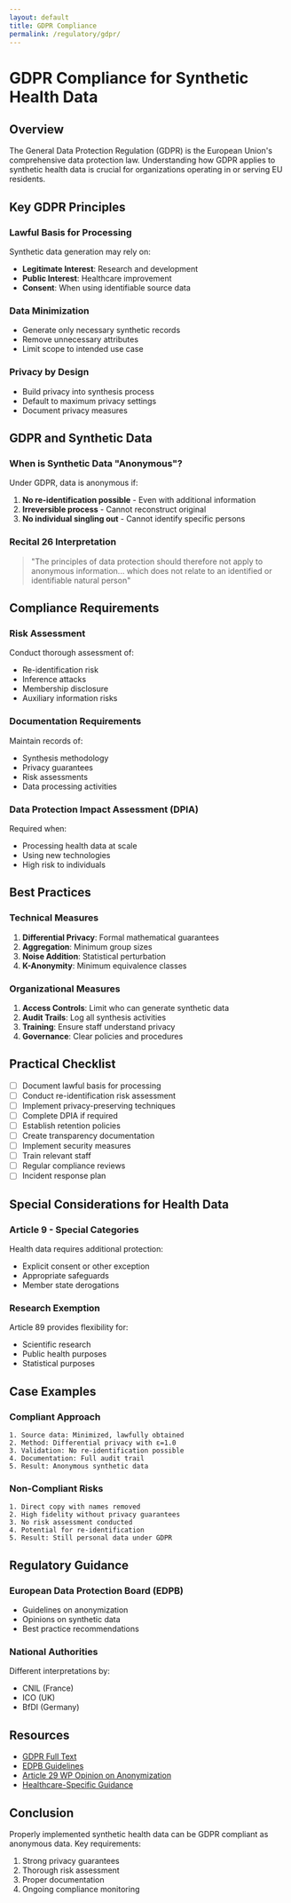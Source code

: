 ```yaml
---
layout: default
title: GDPR Compliance
permalink: /regulatory/gdpr/
---
```


# GDPR Compliance for Synthetic Health Data

## Overview

The General Data Protection Regulation (GDPR) is the European Union's comprehensive data protection law. Understanding how GDPR applies to synthetic health data is crucial for organizations operating in or serving EU residents.

## Key GDPR Principles

### Lawful Basis for Processing
Synthetic data generation may rely on:
- **Legitimate Interest**: Research and development
- **Public Interest**: Healthcare improvement
- **Consent**: When using identifiable source data

### Data Minimization
- Generate only necessary synthetic records
- Remove unnecessary attributes
- Limit scope to intended use case

### Privacy by Design
- Build privacy into synthesis process
- Default to maximum privacy settings
- Document privacy measures

## GDPR and Synthetic Data

### When is Synthetic Data "Anonymous"?

Under GDPR, data is anonymous if:
1. **No re-identification possible** - Even with additional information
2. **Irreversible process** - Cannot reconstruct original
3. **No individual singling out** - Cannot identify specific persons

### Recital 26 Interpretation
> "The principles of data protection should therefore not apply to anonymous information... which does not relate to an identified or identifiable natural person"

## Compliance Requirements

### Risk Assessment
Conduct thorough assessment of:
- Re-identification risk
- Inference attacks
- Membership disclosure
- Auxiliary information risks

### Documentation Requirements
Maintain records of:
- Synthesis methodology
- Privacy guarantees
- Risk assessments
- Data processing activities

### Data Protection Impact Assessment (DPIA)
Required when:
- Processing health data at scale
- Using new technologies
- High risk to individuals

## Best Practices

### Technical Measures
1. **Differential Privacy**: Formal mathematical guarantees
2. **Aggregation**: Minimum group sizes
3. **Noise Addition**: Statistical perturbation
4. **K-Anonymity**: Minimum equivalence classes

### Organizational Measures
1. **Access Controls**: Limit who can generate synthetic data
2. **Audit Trails**: Log all synthesis activities
3. **Training**: Ensure staff understand privacy
4. **Governance**: Clear policies and procedures

## Practical Checklist

- [ ] Document lawful basis for processing
- [ ] Conduct re-identification risk assessment
- [ ] Implement privacy-preserving techniques
- [ ] Complete DPIA if required
- [ ] Establish retention policies
- [ ] Create transparency documentation
- [ ] Implement security measures
- [ ] Train relevant staff
- [ ] Regular compliance reviews
- [ ] Incident response plan

## Special Considerations for Health Data

### Article 9 - Special Categories
Health data requires additional protection:
- Explicit consent or other exception
- Appropriate safeguards
- Member state derogations

### Research Exemption
Article 89 provides flexibility for:
- Scientific research
- Public health purposes
- Statistical purposes

## Case Examples

### Compliant Approach
```
1. Source data: Minimized, lawfully obtained
2. Method: Differential privacy with ε=1.0
3. Validation: No re-identification possible
4. Documentation: Full audit trail
5. Result: Anonymous synthetic data
```

### Non-Compliant Risks
```
1. Direct copy with names removed
2. High fidelity without privacy guarantees
3. No risk assessment conducted
4. Potential for re-identification
5. Result: Still personal data under GDPR
```

## Regulatory Guidance

### European Data Protection Board (EDPB)
- Guidelines on anonymization
- Opinions on synthetic data
- Best practice recommendations

### National Authorities
Different interpretations by:
- CNIL (France)
- ICO (UK)
- BfDI (Germany)

## Resources

- [GDPR Full Text](https://gdpr-info.eu/)
- [EDPB Guidelines](https://edpb.europa.eu/)
- [Article 29 WP Opinion on Anonymization](https://ec.europa.eu/justice/article-29/)
- [Healthcare-Specific Guidance](/regulatory/gdpr/healthcare/)

## Conclusion

Properly implemented synthetic health data can be GDPR compliant as anonymous data. Key requirements:
1. Strong privacy guarantees
2. Thorough risk assessment
3. Proper documentation
4. Ongoing compliance monitoring